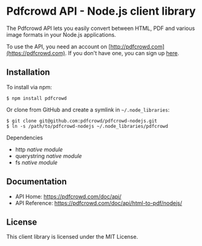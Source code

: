 # Pdfcrowd API - Node.js client library

The Pdfcrowd API lets you easily convert between HTML, PDF and various image
formats in your Node.js applications.

To use the API, you need an account on
[http://pdfcrowd.com](https://pdfcrowd.com). If you don't have one, you
can sign up [here](https://pdfcrowd.com/pricing/api/).

## Installation

To install via npm:

    $ npm install pdfcrowd

Or clone from GitHub and create a symlink in `~/.node_libraries`:

    $ git clone git@github.com:pdfcrowd/pdfcrowd-nodejs.git
    $ ln -s /path/to/pdfcrowd-nodejs ~/.node_libraries/pdfcrowd

Dependencies

* http *native module*
* querystring *native module*
* fs *native module*


## Documentation

* API Home:  <https://pdfcrowd.com/doc/api/>
* API Reference:  <https://pdfcrowd.com/doc/api/html-to-pdf/nodejs/>

## License

This client library is licensed under the MIT License.
